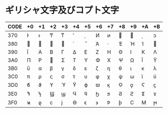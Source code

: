 # ギリシャ文字及びコプト文字

|CODE|+0|+1|+2|+3|+4|+5|+6|+7|+8|+9|+A|+B|+C|+D|+E|+F|
|----|--|--|--|--|--|--|--|--|--|--|--|--|--|--|--|--|
|370| Ͱ | ͱ | Ͳ | ͳ | ʹ | ͵ | Ͷ | ͷ | ͸ | ͹ | ͺ | ͻ | ͼ | ͽ | ; | Ϳ |
|380| ΀ | ΁ | ΂ | ΃ | ΄ | ΅ | Ά | · | Έ | Ή | Ί | ΋ | Ό | ΍ | Ύ | Ώ |
|390| ΐ | Α | Β | Γ | Δ | Ε | Ζ | Η | Θ | Ι | Κ | Λ | Μ | Ν | Ξ | Ο |
|3A0| Π | Ρ | ΢ | Σ | Τ | Υ | Φ | Χ | Ψ | Ω | Ϊ | Ϋ | ά | έ | ή | ί |
|3B0| ΰ | α | β | γ | δ | ε | ζ | η | θ | ι | κ | λ | μ | ν | ξ | ο |
|3C0| π | ρ | ς | σ | τ | υ | φ | χ | ψ | ω | ϊ | ϋ | ό | ύ | ώ | Ϗ |
|3D0| ϐ | ϑ | ϒ | ϓ | ϔ | ϕ | ϖ | ϗ | Ϙ | ϙ | Ϛ | ϛ | Ϝ | ϝ | Ϟ | ϟ |
|3E0| Ϡ | ϡ | Ϣ | ϣ | Ϥ | ϥ | Ϧ | ϧ | Ϩ | ϩ | Ϫ | ϫ | Ϭ | ϭ | Ϯ | ϯ |
|3F0| ϰ | ϱ | ϲ | ϳ | ϴ | ϵ | ϶ | Ϸ | ϸ | Ϲ | Ϻ | ϻ | ϼ | Ͻ | Ͼ | Ͽ |
